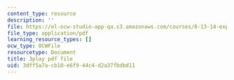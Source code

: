 ```yaml
---
content_type: resource
description: ''
file: https://ol-ocw-studio-app-qa.s3.amazonaws.com/courses/8-13-14-experimental-physics-i-ii-junior-lab-fall-2016-spring-2017/3dff5a7acb10e6f944c4d2a37fbdbd11_4sgPXcoN59w.pdf
file_type: application/pdf
learning_resource_types: []
ocw_type: OCWFile
resourcetype: Document
title: 3play pdf file
uid: 3dff5a7a-cb10-e6f9-44c4-d2a37fbdbd11
---
```

